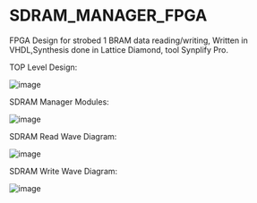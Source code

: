 # SDRAM_MANAGER_FPGA
FPGA Design for strobed 1 BRAM data reading/writing, Written in VHDL,Synthesis done in Lattice Diamond, tool Synplify Pro.

TOP Level Design:

![image](https://github.com/nodara3/SDRAM_MANAGER_FPGA/assets/122057844/f3d9b295-6974-4581-9ce7-976880255524)


SDRAM Manager Modules:

![image](https://github.com/nodara3/SDRAM_MANAGER_FPGA/assets/122057844/087cc5c8-dd49-407b-8907-c6d67ffca627)

SDRAM Read Wave Diagram:

![image](https://github.com/nodara3/SDRAM_MANAGER_FPGA/assets/122057844/90e414ea-b0a8-45ce-8a48-70c50082ef12)


SDRAM Write Wave Diagram:

![image](https://github.com/nodara3/SDRAM_MANAGER_FPGA/assets/122057844/48e1a00b-ce94-4357-890a-77b6c2336808)

